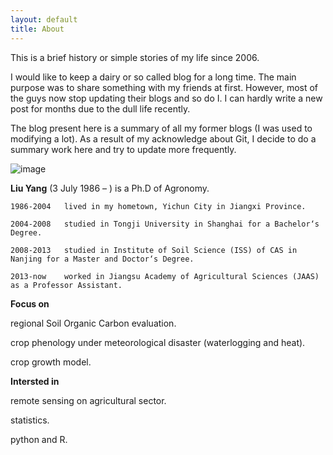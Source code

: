 ```yaml
---
layout: default
title: About
---
```


This is a brief history or simple stories of my life since 2006.

I would like to keep a dairy or so called blog for a long time. The main purpose was to share something with my friends at first. However, most of the guys now stop updating their blogs and so do I. I can hardly write a new post for months due to the dull life recently.

The blog present here is a summary of all my former blogs (I was used to modifying a lot). As a result of my acknowledge about Git, I decide to do a summary work here and try to update more frequently.

![image](http://img5.douban.com/view/photo/photo/public/p2195656447.jpg)

**Liu Yang** (3 July 1986 – ) is a Ph.D of Agronomy.

    1986-2004	lived in my hometown, Yichun City in Jiangxi Province.

    2004-2008	studied in Tongji University in Shanghai for a Bachelor‘s Degree.

    2008-2013	studied in Institute of Soil Science (ISS) of CAS in Nanjing for a Master and Doctor‘s Degree.

    2013-now	worked in Jiangsu Academy of Agricultural Sciences (JAAS) as a Professor Assistant.




**Focus on**

regional Soil Organic Carbon evaluation. 

crop phenology under meteorological disaster (waterlogging and heat).

crop growth model.

**Intersted in**

remote sensing on agricultural sector.

statistics.

python and R.